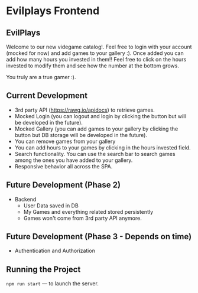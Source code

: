 # Evilplays Frontend
  
## EvilPlays

Welcome to our new videgame catalog!. Feel free to login with your account (mocked for now) and add games to your gallery :). Once added you can add how many hours you invested in them!! Feel free to click on the hours invested to modify them and see how the number at the bottom grows.

You truly are a true gamer :).

## Current Development

- 3rd party API (https://rawg.io/apidocs) to retrieve games.
- Mocked Login (you can logout and login by clicking the button but will be developed in the future).
- Mocked Gallery (you can add games to your gallery by clicking the button but DB storage will be developed in the future).
- You can remove games from your gallery
- You can add hours to your games by clicking in the hours invested field.
- Search functionality. You can use the search bar to search games among the ones you have added to your gallery.
- Responsive behavior all across the SPA.

## Future Development (Phase 2)

- Backend
  - User Data saved in DB
  - My Games and everything related stored persistently
  - Games won't come from 3rd party API anymore.

## Future Development (Phase 3 - Depends on time)

 - Authentication and Authorization


## Running the Project  
  
`npm run start` — to launch the server.  
  



